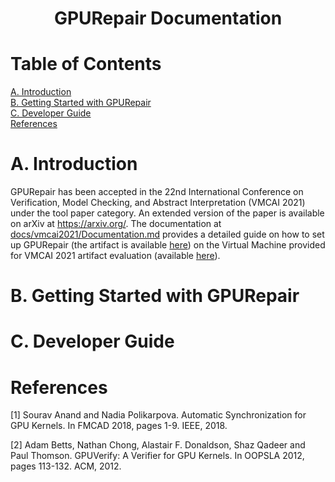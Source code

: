 <h1 align="center">GPURepair Documentation</h1>

<h1>Table of Contents</h1>

[A. Introduction](#a-introduction) <br/>
[B. Getting Started with GPURepair](#b-getting-started-with-gpurepair) <br/>
[C. Developer Guide](#c-developer-guide) <br/>
[References](#references) <br/>

# A. Introduction

GPURepair has been accepted in the 22nd International Conference on Verification, Model Checking, and Abstract Interpretation (VMCAI 2021) under the tool paper category. An extended version of the paper is available on arXiv at <a href="https://arxiv.org/">https://arxiv.org/</a>. The documentation at <a href="./docs/vmcai2021/Documentation.md">docs/vmcai2021/Documentation.md</a> provides a detailed guide on how to set up GPURepair (the artifact is available <a href="">here</a>) on the Virtual Machine provided for VMCAI 2021 artifact evaluation (available <a href="https://zenodo.org/record/4017293/#%5C.X4c%5C_mtAzaUk">here</a>).

# B. Getting Started with GPURepair
# C. Developer Guide

# References

<a id="1">[1]</a>
Sourav Anand and Nadia Polikarpova.
Automatic Synchronization for GPU Kernels.
In FMCAD 2018, pages 1-9. IEEE, 2018.

<a id="2">[2]</a>
Adam Betts, Nathan Chong, Alastair F. Donaldson, Shaz Qadeer and Paul Thomson.
GPUVerify: A Verifier for GPU Kernels.
In OOPSLA 2012, pages 113-132. ACM, 2012.